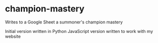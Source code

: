 # champion-mastery
 Writes to a Google Sheet a summoner's champion mastery

Initial version written in Python
JavaScript version written to work with my website
